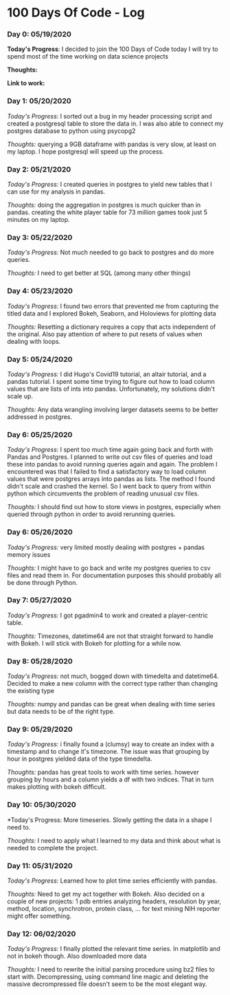 # 100 Days Of Code - Log

### Day 0: 05/19/2020

**Today's Progress**: I decided to join the 100 Days of Code today
I will try to spend most of the time working on data science projects 

**Thoughts:**  


**Link to work:** 

### Day 1: 05/20/2020

*Today's Progress*: I sorted out a bug in my header processing script and created a postgresql table to store the data in. I was also able to connect my postgres database to python using psycopg2

*Thoughts:* querying a 9GB dataframe with pandas is very slow, at least on my laptop. I hope postgresql will speed up the process.

### Day 2: 05/21/2020

*Today's Progress:* I created queries in postgres to yield new tables that I can use for my analysis in pandas. 

*Thoughts:* doing the aggregation in postgres is much quicker than in pandas. creating the white player table for 73 million games took just 5 minutes on my laptop.


### Day 3: 05/22/2020

*Today's Progress:* Not much needed to go back to postgres and do more queries.

*Thoughts:* I need to get better at SQL (among many other things)

### Day 4: 05/23/2020

*Today's Progress:* I found two errors that prevented me from capturing the titled data and I explored Bokeh, Seaborn, and Holoviews for plotting data

*Thoughts:* Resetting a dictionary requires a copy that acts independent of the original. Also pay attention of where to put resets of values when dealing with loops.

### Day 5: 05/24/2020

*Today's Progress:* I did Hugo's Covid19 tutorial, an altair tutorial, and a pandas tutorial. I spent some time trying to figure out how to load column values that are lists of ints into pandas. Unfortunately, my solutions didn't scale up.

*Thoughts:* Any data wrangling involving larger datasets seems to be better addressed in postgres. 

### Day 6: 05/25/2020

*Today's Progress:* I spent too much time again going back and forth with Pandas and Postgres. I planned to write out csv files of queries and load these into pandas to avoid running queries again and again. The problem I encountered was that I failed to find a satisfactory way to load column values that were postgres arrays into pandas as lists. The method I found didn't scale and crashed the kernel. So I went back to query from within python which circumvents the problem of reading unusual csv files. 

*Thoughts:* I should find out how to store views in postgres, especially when queried through python in order to avoid rerunning queries. 

### Day 6: 05/26/2020

*Today's Progress:* very limited mostly dealing with postgres + pandas memory issues

*Thoughts:* I might have to go back and write my postgres queries to csv files and read them in. For documentation purposes this should probably all be done through Python.


### Day 7: 05/27/2020

*Today's Progress:* I got pgadmin4 to work and created a player-centric table. 

*Thoughts:* Timezones, datetime64 are not that straight forward to handle with Bokeh. I will stick with Bokeh for plotting for a while now.

### Day 8: 05/28/2020

*Today's Progress:* not much, bogged down with timedelta and datetime64. Decided to make a new column with the correct type rather than changing the existing type

*Thoughts:* numpy and pandas can be great when dealing with time series but data needs to be of the right type. 

### Day 9: 05/29/2020

*Today's Progress:* i finally found a (clumsy) way to create an index with a timestamp and to change it's timezone. The issue was that grouping by hour in postgres yielded data of the type timedelta.

*Thoughts:* pandas has great tools to work with time series. however grouping by hours and a column yields a df with two indices. That in turn makes plotting with bokeh difficult.

### Day 10: 05/30/2020

*Today's Progress: More timeseries. Slowly getting the data in a shape I need to.

*Thoughts:* I need to apply what I learned to my data and think about what is needed to complete the project.


### Day 11: 05/31/2020

*Today's Progress:* Learned how to plot time series efficiently with pandas. 

*Thoughts:* Need to get my act together with Bokeh. Also decided on a couple of new projects: 1 pdb entries analyzing headers, resolution by year, method, location, synchrotron, protein class, ...
for text mining NIH reporter might offer something. 


### Day 12: 06/02/2020

*Today's Progress:* I finally plotted the relevant time series. In matplotlib and not in bokeh though. Also downloaded more data

*Thoughts:* I need to rewrite the initial parsing procedure using bz2 files to start with. Decompressing, using command line magic and deleting the massive decrompressed file doesn't seem to be the most elegant way.
